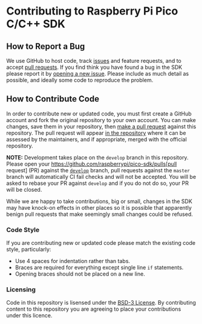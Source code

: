 # Contributing to Raspberry Pi Pico C/C++ SDK

## How to Report a Bug

We use GitHub to host code, track [issues](https://github.com/raspberrypi/pico-sdk/issues) and feature requests, and to accept [pull requests](https://github.com/raspberrypi/pico-sdk/pulls). If you find think you have found a bug in the SDK please report it by [opening a new issue](https://github.com/raspberrypi/pico-sdk/issues/new). Please include as much detail as possible, and ideally some code to reproduce the problem.

## How to Contribute Code

In order to contribute new or updated code, you must first create a GitHub account and fork the original repository to your own account. You can make changes, save them in your repository, then [make a pull request](https://docs.github.com/en/github/collaborating-with-pull-requests/proposing-changes-to-your-work-with-pull-requests/creating-a-pull-request-from-a-fork) against this repository. The pull request will appear [in the repository](https://github.com/raspberrypi/pico-sdk/pulls) where it can be assessed by the maintainers, and if appropriate, merged with the official repository.

**NOTE:** Development takes place on the `develop` branch in this repository. Please open your https://github.com/raspberrypi/pico-sdk/pulls[pull request] (PR) against the [`develop`](https://github.com/raspberrypi/pico-sdk/tree/develop) branch, pull requests against the `master` branch will automatically CI fail checks and will not be accepted. You will be asked to rebase your PR against `develop` and if you do not do so, your PR will be closed.

While we are happy to take contributions, big or small, changes in the SDK may have knock-on effects in other places so it is possible that apparently benign pull requests that make seemingly small changes could be refused. 

### Code Style

If you are contributing new or updated code please match the existing code style, particularly:

* Use 4 spaces for indentation rather than tabs.
* Braces are required for everything except single line `if` statements.
* Opening braces should not be placed on a new line.

### Licensing 

Code in this repository is lisensed under the [BSD-3 License](LICENSE.TXT). By contributing content to this repository you are agreeing to place your contributions under this licence.
